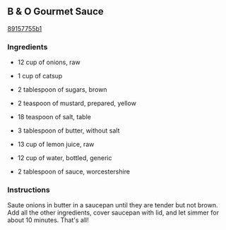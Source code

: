 ## B & O Gourmet Sauce

[89157755b1](http://www.food.com/recipe/b-o-gourmet-sauce-375070)

### Ingredients

 - 12 cup of onions, raw

 - 1 cup of catsup

 - 2 tablespoon of sugars, brown

 - 2 teaspoon of mustard, prepared, yellow

 - 18 teaspoon of salt, table

 - 3 tablespoon of butter, without salt

 - 13 cup of lemon juice, raw

 - 12 cup of water, bottled, generic

 - 2 tablespoon of sauce, worcestershire

### Instructions

Saute onions in butter in a saucepan until they are tender but not brown. Add all the other ingredients, cover saucepan with lid, and let simmer for about 10 minutes. That's all!